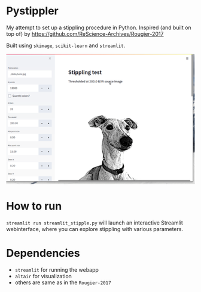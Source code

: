 # Pystippler
My attempt to set up a stippling procedure in Python. Inspired (and built on top of) by https://github.com/ReScience-Archives/Rougier-2017

Built using `skimage`, `scikit-learn` and `streamlit`.

![lumi](lumi.gif)

# How to run
`streamlit run streamlit_stipple.py` will launch an interactive Streamlit webinterface, where you can explore stippling
with various parameters.

# Dependencies

- `streamlit` for running the webapp
- `altair` for visualization
- others are same as in the `Rougier-2017`
